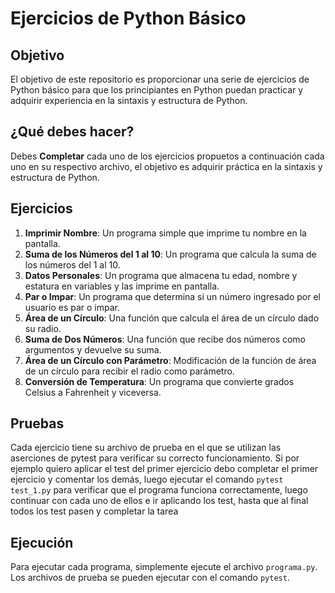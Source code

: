 # Ejercicios de Python Básico

## Objetivo

El objetivo de este repositorio es proporcionar una serie de ejercicios de Python básico para que los principiantes en Python puedan practicar y adquirir experiencia en la sintaxis y estructura de Python.

## ¿Qué debes hacer?

Debes **Completar** cada uno de los ejercicios propuetos a continuación cada uno en su respectivo archivo, el objetivo es adquirir práctica en la sintaxis y estructura de Python.


## Ejercicios

1. **Imprimir Nombre**: Un programa simple que imprime tu nombre en la pantalla.
2. **Suma de los Números del 1 al 10**: Un programa que calcula la suma de los números del 1 al 10.
3. **Datos Personales**: Un programa que almacena tu edad, nombre y estatura en variables y las imprime en pantalla.
4. **Par o Impar**: Un programa que determina si un número ingresado por el usuario es par o impar.
5. **Área de un Círculo**: Una función que calcula el área de un círculo dado su radio.
6. **Suma de Dos Números**: Una función que recibe dos números como argumentos y devuelve su suma.
7. **Área de un Círculo con Parámetro**: Modificación de la función de área de un círculo para recibir el radio como parámetro.
8. **Conversión de Temperatura**: Un programa que convierte grados Celsius a Fahrenheit y viceversa.

## Pruebas

Cada ejercicio tiene su archivo de prueba en el que se utilizan las aserciones de pytest para verificar su correcto funcionamiento. Si por ejemplo quiero aplicar el test del primer ejercicio debo completar el primer ejercicio y comentar los demás, luego ejecutar el comando `pytest test_1.py` para verificar que el programa funciona correctamente, luego continuar con cada uno de ellos e ir aplicando los test, hasta que al final todos los test pasen y completar la tarea

## Ejecución

Para ejecutar cada programa, simplemente ejecute el archivo `programa.py`. Los archivos de prueba se pueden ejecutar con el comando `pytest`.

